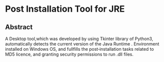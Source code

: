 # Post Installation Tool for JRE

## Abstract
A Desktop tool,which was developed by using Tkinter library of Python3, automatically detects the current version of the Java Runtime . Environment installed on Windows OS, and fullfills the post‐installation tasks related to MD5 licence, and granting security permissions to run .dll files.
